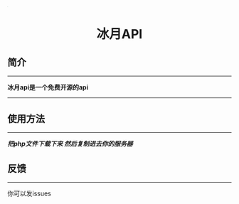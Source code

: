 <img src="https://raw.githubusercontent.com/bingqiu456/bingyue-api/main/logo.png" alt="logo" style="zoom:2%;" />

<center><h1>冰月API</h1></center>

## **简介**

---

**冰月api是一个免费开源的api**



---



## **使用方法**

---

***把php文件下载下来 然后复制进去你的服务器***



## 反馈

---

你可以发issues
